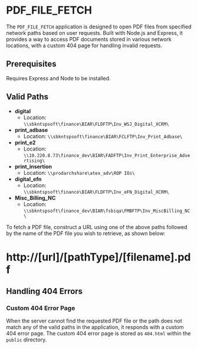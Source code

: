 # PDF_FILE_FETCH

The `PDF_FILE_FETCH` application is designed to open PDF files from specified network paths based on user requests. Built with Node.js and Express, it provides a  way to access PDF documents stored in various network locations, with a custom 404 page for handling invalid requests.


## Prerequisites

Requires Express and Node to be installed.

## Valid Paths


- **digital**
  - Location: `\\sbkntspsoft\finance\BIAR\FLDFTP\Inv_WSJ_Digital_XCRM\`
- **print_adbase**
  - Location: `\\sbkntspsoft\finance\BIAR\FCLFTP\Inv_Print_Adbase\`
- **print_e2**
  - Location: `\\10.220.8.73\finance_dev\BIAR\FADFTP\Inv_Print_Enterprise_Advertising\`
- **print_insertion**
  - Location: `\\prodarchshare\atex_adv\ROP IOs\`
- **digital_efn**
  - Location: `\\sbkntspsoft\finance\BIAR\FLDFTP\Inv_eFN_Digital_XCRM\`
- **Misc_Billing_NC**
  - Location: `\\sbkntspsoft\finance_dev\BIAR\fsbiqa\FMBFTP\Inv_MiscBilling_NC\`


To fetch a PDF file, construct a URL using one of the above paths followed by the name of the PDF file you wish to retrieve, as shown below:

# http://[url]/[pathType]/[filename].pdf #


## Handling 404 Errors


### Custom 404 Error Page

When the server cannot find the requested PDF file or the path does not match any of the valid paths in the application, it responds with a custom 404 error page.
The custom 404 error page is stored as `404.html` within the `public` directory. 


